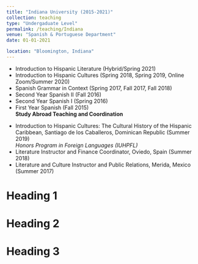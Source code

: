 ```yaml
---
title: "Indiana University (2015-2021)"
collection: teaching
type: "Undergaduate Level"
permalink: /teaching/Indiana
venue: "Spanish & Portuguese Department"
date: 01-01-2021

location: "Bloomington, Indiana"
---
```


* Introduction to Hispanic Literature (Hybrid/Spring 2021)
* Introduction to Hispanic Cultures (Spring 2018, Spring 2019, Online Zoom/Summer 2020)
* Spanish Grammar in Context (Spring 2017, Fall 2017, Fall 2018)
* Second Year Spanish II (Fall 2016)
* Second Year Spanish I (Spring 2016)
* First Year Spanish (Fall 2015)     
**Study Abroad Teaching and Coordination**   
- Introduction to Hispanic Cultures: The Cultural History of the Hispanic Caribbean, Santiago de los Caballeros, Dominican Republic (Summer 2019)  
_Honors Program in Foreign Languages (IUHPFL)_
- Literature Instructor and Finance Coordinator, Oviedo, Spain (Summer 2018)
- Literature and Culture Instructor and Public Relations, Merida, Mexico (Summer 2017)


Heading 1
======

Heading 2
======

Heading 3
======

